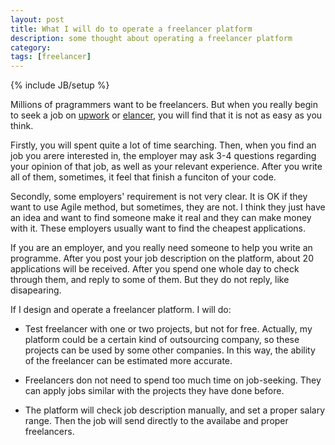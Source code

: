 ```yaml
---
layout: post
title: What I will do to operate a freelancer platform 
description: some thought about operating a freelancer platform
category:
tags: [freelancer]
---
```

{% include JB/setup %}

Millions of pragrammers want to be freelancers. But when you really begin to seek a job on [upwork](http://upwork.com) or [elancer](http://elancer.com), you will find that it is not as easy as you think. 

Firstly, you will spent quite a lot of time searching. Then, when you find an job you arere interested in, the employer may ask 3-4 questions regarding your opinion of that job, as well as your relevant experience. After you write all of them, sometimes, it feel that finish a funciton of your code. 

Secondly, some employers' requirement is not very clear. It is OK if they want to use Agile method, but sometimes, they are not. I think they just have an idea and want to find someone make it real and they can make money with it. These employers usually want to find the cheapest applications.

If you are an employer, and you really need someone to help you write an programme. After you post your job description on the platform, about 20 applications will be received. After you spend one whole day to check through them, and reply to some of them. But they do not reply, like disapearing. 



If I design and operate a freelancer platform. I will do:

- Test freelancer with one or two projects, but not for free. Actually, my platform could be a certain kind of outsourcing company, so these projects can be used by some other companies. In this way, the ability of the freelancer can be estimated more accurate.

-  Freelancers don not need to spend too much time on job-seeking. They can apply jobs similar with the projects they have done before. 

-  The platform will check job description manually, and set a proper salary range. Then the job will send directly to the availabe and proper freelancers.
